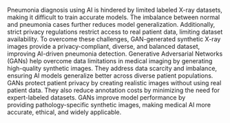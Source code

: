 Pneumonia diagnosis using AI is hindered by limited labeled X-ray datasets, making it difficult to train accurate models. The imbalance between normal and pneumonia cases further reduces model generalization. Additionally, strict privacy regulations restrict access to real patient data, limiting dataset availability. To overcome these challenges, GAN-generated synthetic X-ray images provide a privacy-compliant, diverse, and balanced dataset, improving AI-driven pneumonia detection.
Generative Adversarial Networks (GANs) help overcome data limitations in medical imaging by generating high-quality synthetic images. They address data scarcity and imbalance, ensuring AI models generalize better across diverse patient populations. GANs protect patient privacy by creating realistic images without using real patient data. They also reduce annotation costs by minimizing the need for expert-labeled datasets. GANs improve model performance by providing pathology-specific synthetic images, making medical AI more accurate, ethical, and widely applicable.

